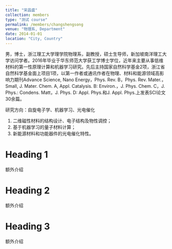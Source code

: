 ```yaml
---
title: "宋昌盛"
collection: members
type: "测试 course"
permalink: /members/changshengsong
venue: "物理系, Department"
date: 2014-01-01
location: "City, Country"
---
```


男，博士，浙江理工大学理学院物理系，副教授，硕士生导师，新加坡南洋理工大学访问学者。2016年毕业于华东师范大学获工学博士学位，近年来主要从事低维材料的第一性原理计算和机器学习研究。先后主持国家自然科学基金2项，浙江省自然科学基金面上项目1项，以第一作者或通讯作者在物理、材料和能源领域高影响力期刊Advance Science, Nano Energy，Phys. Rev. B，Phys. Rev. Mater.，Small, J. Mater. Chem. A, Appl. Catalysis. B: Environ.，J. Phys. Chem. C，J. Phys.: Condens. Matt，J. Phys. D: Appl. Phys.和J. Appl. Phys.上发表SCI论文30余篇。

研究方向：自旋电子学、机器学习、光电催化
1. 二维磁性材料的结构设计、电子结构及物性调控；
2. 基于机器学习的量子材料计算；
3. 新能源材料和功能器件的光电催化特性。

Heading 1
======
额外介绍

Heading 2
======
额外介绍

Heading 3
======
额外介绍
